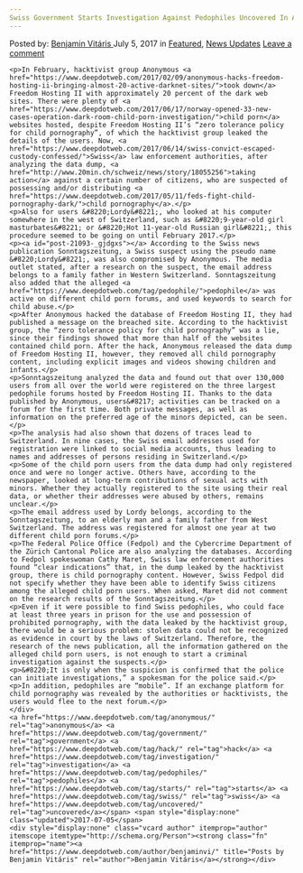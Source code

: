 ```yaml
---
Swiss Government Starts Investigation Against Pedophiles Uncovered In Anonymous Hack"
---
```

<article class="post-listing post-21093 post type-post status-publish format-standard has-post-thumbnail hentry  tag-anonymous tag-government tag-hack tag-investigation tag-pedophiles tag-starts tag-swiss tag-uncovered">
    <div class="post-inner">
        <span>Posted by: <a href="https://www.deepdotweb.com/author/benjaminvi/" title="">Benjamin Vitáris </a></span>
    <span>July 5, 2017</span>
    <span>in <a href="https://www.deepdotweb.com/category/deepdot-news/" rel="category tag">Featured</a>, <a href="https://www.deepdotweb.com/category/news-updates/" rel="category tag">News Updates</a></span>
    <span><a href="https://www.deepdotweb.com/2017/07/05/swiss-government-starts-investigation-pedophiles-uncovered-anonymous-hack/#respond">Leave a comment</a></span>
    </p>
    <div class="clear"></div>
    
    <p>In February, hacktivist group Anonymous <a href="https://www.deepdotweb.com/2017/02/09/anonymous-hacks-freedom-hosting-ii-bringing-almost-20-active-darknet-sites/">took down</a> Freedom Hosting II with approximately 20 percent of the dark web sites. There were plenty of <a href="https://www.deepdotweb.com/2017/06/17/norway-opened-33-new-cases-operation-dark-room-child-porn-investigation/">child porn</a> websites hosted, despite Freedom Hosting II’s “zero tolerance policy for child pornography”, of which the hacktivist group leaked the details of the users. Now, <a href="https://www.deepdotweb.com/2017/06/14/swiss-convict-escaped-custody-confessed/">Swiss</a> law enforcement authorities, after analyzing the data dump, <a href="http://www.20min.ch/schweiz/news/story/18055256">taking action</a> against a certain number of citizens, who are suspected of possessing and/or distributing <a href="https://www.deepdotweb.com/2017/05/11/feds-fight-child-pornography-dark/">child pornography</a>.</p>
    <p>Also for users &#8220;Lordy&#8221;, who looked at his computer somewhere in the west of Switzerland, such as &#8220;9-year-old girl masturbates&#8221; or &#8220;Hot 11-year-old Russian girl&#8221;, this procedure seemed to be going on until February 2017.</p>
    <p><a id="post-21093-_gjdgxs"></a> According to the Swiss news publication Sonntagszeitung, a Swiss suspect using the pseudo name &#8220;Lordy&#8221;, was also compromised by Anonymous. The media outlet stated, after a research on the suspect, the email address belongs to a family father in Western Switzerland. Sonntagszeitung also added that the alleged <a href="https://www.deepdotweb.com/tag/pedophile/">pedophile</a> was active on different child porn forums, and used keywords to search for child abuse.</p>
    <p>After Anonymous hacked the database of Freedom Hosting II, they had published a message on the breached site. According to the hacktivist group, the “zero tolerance policy for child pornography” was a lie, since their findings showed that more than half of the websites contained child porn. After the hack, Anonymous released the data dump of Freedom Hosting II, however, they removed all child pornography content, including explicit images and videos showing children and infants.</p>
    <p>Sonntagszeitung analyzed the data and found out that over 130,000 users from all over the world were registered on the three largest pedophile forums hosted by Freedom Hosting II. Thanks to the data published by Anonymous, users&#8217; activities can be tracked on a forum for the first time. Both private messages, as well as information on the preferred age of the minors depicted, can be seen.</p>
    <p>The analysis had also shown that dozens of traces lead to Switzerland. In nine cases, the Swiss email addresses used for registration were linked to social media accounts, thus leading to names and addresses of persons residing in Switzerland.</p>
    <p>Some of the child porn users from the data dump had only registered once and were no longer active. Others have, according to the newspaper, looked at long-term contributions of sexual acts with minors. Whether they actually registered to the site using their real data, or whether their addresses were abused by others, remains unclear.</p>
    <p>The email address used by Lordy belongs, according to the Sonntagszeitung, to an elderly man and a family father from West Switzerland. The address was registered for almost one year at two different child porn forums.</p>
    <p>The Federal Police Office (Fedpol) and the Cybercrime Department of the Zürich Cantonal Police are also analyzing the databases. According to Fedpol spokeswoman Cathy Maret, Swiss law enforcement authorities found “clear indications” that, in the dump leaked by the hacktivist group, there is child pornography content. However, Swiss Fedpol did not specify whether they have been able to identify Swiss citizens among the alleged child porn users. When asked, Maret did not comment on the research results of the Sonntagszeitung.</p>
    <p>Even if it were possible to find Swiss pedophiles, who could face at least three years in prison for the use and possession of prohibited pornography, with the data leaked by the hacktivist group, there would be a serious problem: stolen data could not be recognized as evidence in court by the laws of Switzerland. Therefore, the research of the news publication, all the information gathered on the alleged child porn users, is not enough to start a criminal investigation against the suspects.</p>
    <p>&#8220;It is only when the suspicion is confirmed that the police can initiate investigations,” a spokesman for the police said.</p>
    <p>In addition, pedophiles are “mobile”. If an exchange platform for child pornography was revealed by the authorities or hacktivists, the users would flee to the next forum.</p>
    </div>
    <a href="https://www.deepdotweb.com/tag/anonymous/" rel="tag">anonymous</a> <a href="https://www.deepdotweb.com/tag/government/" rel="tag">government</a> <a href="https://www.deepdotweb.com/tag/hack/" rel="tag">hack</a> <a href="https://www.deepdotweb.com/tag/investigation/" rel="tag">investigation</a> <a href="https://www.deepdotweb.com/tag/pedophiles/" rel="tag">pedophiles</a> <a href="https://www.deepdotweb.com/tag/starts/" rel="tag">starts</a> <a href="https://www.deepdotweb.com/tag/swiss/" rel="tag">swiss</a> <a href="https://www.deepdotweb.com/tag/uncovered/" rel="tag">uncovered</a></span> <span style="display:none" class="updated">2017-07-05</span>
    <div style="display:none" class="vcard author" itemprop="author" itemscope itemtype="http://schema.org/Person"><strong class="fn" itemprop="name"><a href="https://www.deepdotweb.com/author/benjaminvi/" title="Posts by Benjamin Vitáris" rel="author">Benjamin Vitáris</a></strong></div>
    
